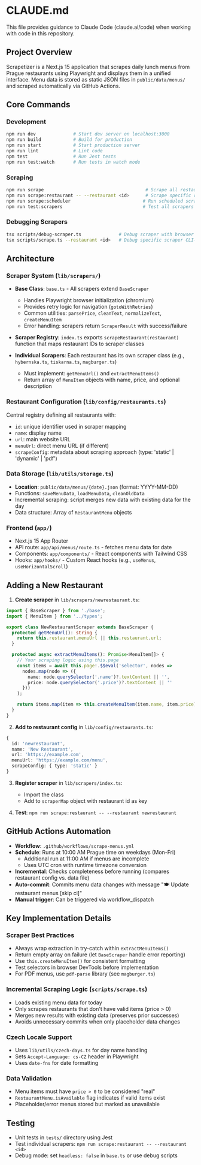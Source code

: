 # CLAUDE.md

This file provides guidance to Claude Code (claude.ai/code) when working with code in this repository.

## Project Overview

Scrapetizer is a Next.js 15 application that scrapes daily lunch menus from Prague restaurants using Playwright and displays them in a unified interface. Menu data is stored as static JSON files in `public/data/menus/` and scraped automatically via GitHub Actions.

## Core Commands

### Development
```bash
npm run dev              # Start dev server on localhost:3000
npm run build            # Build for production
npm run start            # Start production server
npm run lint             # Lint code
npm test                 # Run Jest tests
npm run test:watch       # Run tests in watch mode
```

### Scraping
```bash
npm run scrape                                      # Scrape all restaurants (incremental - only missing/invalid)
npm run scrape:restaurant -- --restaurant <id>      # Scrape specific restaurant (e.g., hybernska)
npm run scrape:scheduler                           # Run scheduled scraper with node-cron
npm run test:scrapers                              # Test all scrapers
```

### Debugging Scrapers
```bash
tsx scripts/debug-scraper.ts              # Debug scraper with browser visible
tsx scripts/scrape.ts --restaurant <id>   # Debug specific scraper CLI-style
```

## Architecture

### Scraper System (`lib/scrapers/`)

- **Base Class**: `base.ts` - All scrapers extend `BaseScraper`
  - Handles Playwright browser initialization (chromium)
  - Provides retry logic for navigation (`gotoWithRetries`)
  - Common utilities: `parsePrice`, `cleanText`, `normalizeText`, `createMenuItem`
  - Error handling: scrapers return `ScraperResult` with success/failure

- **Scraper Registry**: `index.ts` exports `scrapeRestaurant(restaurant)` function that maps restaurant IDs to scraper classes

- **Individual Scrapers**: Each restaurant has its own scraper class (e.g., `hybernska.ts`, `tiskarna.ts`, `magburger.ts`)
  - Must implement: `getMenuUrl()` and `extractMenuItems()`
  - Return array of `MenuItem` objects with name, price, and optional description

### Restaurant Configuration (`lib/config/restaurants.ts`)

Central registry defining all restaurants with:
- `id`: unique identifier used in scraper mapping
- `name`: display name
- `url`: main website URL
- `menuUrl`: direct menu URL (if different)
- `scrapeConfig`: metadata about scraping approach (type: 'static' | 'dynamic' | 'pdf')

### Data Storage (`lib/utils/storage.ts`)

- **Location**: `public/data/menus/{date}.json` (format: YYYY-MM-DD)
- Functions: `saveMenuData`, `loadMenuData`, `cleanOldData`
- Incremental scraping: script merges new data with existing data for the day
- Data structure: Array of `RestaurantMenu` objects

### Frontend (`app/`)

- Next.js 15 App Router
- API route: `app/api/menus/route.ts` - fetches menu data for date
- Components: `app/components/` - React components with Tailwind CSS
- Hooks: `app/hooks/` - Custom React hooks (e.g., `useMenus`, `useHorizontalScroll`)

## Adding a New Restaurant

1. **Create scraper** in `lib/scrapers/newrestaurant.ts`:
```typescript
import { BaseScraper } from './base';
import { MenuItem } from '../types';

export class NewRestaurantScraper extends BaseScraper {
  protected getMenuUrl(): string {
    return this.restaurant.menuUrl || this.restaurant.url;
  }

  protected async extractMenuItems(): Promise<MenuItem[]> {
    // Your scraping logic using this.page
    const items = await this.page!.$$eval('selector', nodes =>
      nodes.map(node => ({
        name: node.querySelector('.name')?.textContent || '',
        price: node.querySelector('.price')?.textContent || ''
      }))
    );

    return items.map(item => this.createMenuItem(item.name, item.price));
  }
}
```

2. **Add to restaurant config** in `lib/config/restaurants.ts`:
```typescript
{
  id: 'newrestaurant',
  name: 'New Restaurant',
  url: 'https://example.com',
  menuUrl: 'https://example.com/menu',
  scrapeConfig: { type: 'static' }
}
```

3. **Register scraper** in `lib/scrapers/index.ts`:
   - Import the class
   - Add to `scraperMap` object with restaurant id as key

4. **Test**: `npm run scrape:restaurant -- --restaurant newrestaurant`

## GitHub Actions Automation

- **Workflow**: `.github/workflows/scrape-menus.yml`
- **Schedule**: Runs at 10:00 AM Prague time on weekdays (Mon-Fri)
  - Additional run at 11:00 AM if menus are incomplete
  - Uses UTC cron with runtime timezone conversion
- **Incremental**: Checks completeness before running (compares restaurant config vs. data file)
- **Auto-commit**: Commits menu data changes with message "🍽️ Update restaurant menus [skip ci]"
- **Manual trigger**: Can be triggered via workflow_dispatch

## Key Implementation Details

### Scraper Best Practices
- Always wrap extraction in try-catch within `extractMenuItems()`
- Return empty array on failure (let `BaseScraper` handle error reporting)
- Use `this.createMenuItem()` for consistent formatting
- Test selectors in browser DevTools before implementation
- For PDF menus, use `pdf-parse` library (see `magburger.ts`)

### Incremental Scraping Logic (`scripts/scrape.ts`)
- Loads existing menu data for today
- Only scrapes restaurants that don't have valid items (price > 0)
- Merges new results with existing data (preserves prior successes)
- Avoids unnecessary commits when only placeholder data changes

### Czech Locale Support
- Uses `lib/utils/czech-days.ts` for day name handling
- Sets `Accept-Language: cs-CZ` header in Playwright
- Uses `date-fns` for date formatting

### Data Validation
- Menu items must have `price > 0` to be considered "real"
- `RestaurantMenu.isAvailable` flag indicates if valid items exist
- Placeholder/error menus stored but marked as unavailable

## Testing
- Unit tests in `tests/` directory using Jest
- Test individual scrapers: `npm run scrape:restaurant -- --restaurant <id>`
- Debug mode: set `headless: false` in `base.ts` or use debug scripts
